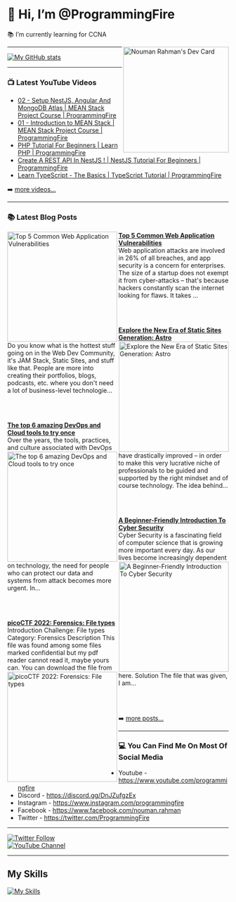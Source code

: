 # 👋 Hi, I’m @ProgrammingFire
📚 I’m currently learning for CCNA

<div align="left">
  <a href="https://app.daily.dev/programmingfire"><img align="right" width="240" src="https://api.daily.dev/devcards/86dba213ca724d5892a77340b0410d32.png?r=orz" alt="Nouman Rahman's Dev Card"/></a>
</div>

---

[![My GitHub stats](https://github-readme-stats.vercel.app/api?username=programmingfire&theme=github_dark&show_icons=true)](https://github.com/anuraghazra/github-readme-stats)

---

### 📺 Latest YouTube Videos

<!-- YOUTUBE:START -->
- [02 - Setup NestJS, Angular And MongoDB Atlas | MEAN Stack Project Course | ProgrammingFire](https://www.youtube.com/watch?v=PffxVIxLGMU)
- [01 - Introduction to MEAN Stack | MEAN Stack Project Course | ProgrammingFire](https://www.youtube.com/watch?v=uCbo1Ix3SIA)
- [PHP Tutorial For Beginners | Learn PHP | ProgrammingFire](https://www.youtube.com/watch?v=YQqQHKgmKGc)
- [Create A REST API In NestJS ! | NestJS Tutorial For Beginners | ProgrammingFire](https://www.youtube.com/watch?v=q488cm7UQIo)
- [Learn TypeScript - The Basics | TypeScript Tutorial | ProgrammingFire](https://www.youtube.com/watch?v=gmxI1zjckPQ)
<!-- YOUTUBE:END -->

➡️ [more videos...](https://youtube.com/c/ProgrammingFire)

---

### 📚 Latest Blog Posts

<!-- HASHNODE_BLOG:START -->
<p align="left">
<a href="https://programmingfire.com/top-5-common-web-application-vulnerabilities" title="Top 5 Common Web Application Vulnerabilities"><img src="https://cdn.hashnode.com/res/hashnode/image/upload/v1671343895173/JIXJIH7We.png" alt="Top 5 Common Web Application Vulnerabilities" width="250px" align="left" /></a>
<a href="https://programmingfire.com/top-5-common-web-application-vulnerabilities" title="Top 5 Common Web Application Vulnerabilities"><strong>Top 5 Common Web Application Vulnerabilities</strong></a>
<br/> Web application attacks are involved in 26% of all breaches, and app security is a concern for enterprises. The size of a startup does not exempt it from cyber-attacks – that's because hackers constantly scan the internet looking for flaws. It takes ... </p> <br/> <br/>
<p align="left">
<a href="https://programmingfire.com/explore-the-new-era-of-static-sites-generation-astro" title="Explore the New Era of Static Sites Generation: Astro"><img src="https://cdn.hashnode.com/res/hashnode/image/upload/v1670865277427/3QNscwoYY.png" alt="Explore the New Era of Static Sites Generation: Astro" width="250px" align="right" /></a>
<a href="https://programmingfire.com/explore-the-new-era-of-static-sites-generation-astro" title="Explore the New Era of Static Sites Generation: Astro"><strong>Explore the New Era of Static Sites Generation: Astro</strong></a>
<br/> Do you know what is the hottest stuff going on in the Web Dev Community, it's JAM Stack, Static Sites, and stuff like that. People are more into creating their portfolios, blogs, podcasts, etc. where you don't need a lot of business-level technologie... </p> <br/> <br/>
<p align="left">
<a href="https://programmingfire.com/the-top-6-amazing-devops-and-cloud-tools-to-try-once" title="The top 6 amazing DevOps and Cloud tools to try once"><img src="https://cdn.hashnode.com/res/hashnode/image/upload/v1667904694257/x4aF42j5i.png" alt="The top 6 amazing DevOps and Cloud tools to try once" width="250px" align="left" /></a>
<a href="https://programmingfire.com/the-top-6-amazing-devops-and-cloud-tools-to-try-once" title="The top 6 amazing DevOps and Cloud tools to try once"><strong>The top 6 amazing DevOps and Cloud tools to try once</strong></a>
<br/> Over the years, the tools, practices, and culture associated with DevOps have drastically improved – in order to make this very lucrative niche of professionals to be guided and supported by the right mindset and of course technology.
The idea behind... </p> <br/> <br/>
<p align="left">
<a href="https://programmingfire.com/a-beginner-friendly-introduction-to-cyber-security" title="A Beginner-Friendly Introduction To Cyber Security"><img src="https://cdn.hashnode.com/res/hashnode/image/upload/v1667630189284/8fjx6YKns.png" alt="A Beginner-Friendly Introduction To Cyber Security" width="250px" align="right" /></a>
<a href="https://programmingfire.com/a-beginner-friendly-introduction-to-cyber-security" title="A Beginner-Friendly Introduction To Cyber Security"><strong>A Beginner-Friendly Introduction To Cyber Security</strong></a>
<br/> Cyber Security is a fascinating field of computer science that is growing more important every day. As our lives become increasingly dependent on technology, the need for people who can protect our data and systems from attack becomes more urgent. In... </p> <br/> <br/>
<p align="left">
<a href="https://programmingfire.com/picoctf-2022-forensics-file-types" title="picoCTF 2022: Forensics: File types"><img src="https://cdn.hashnode.com/res/hashnode/image/upload/v1666597360137/vKJQ9tzJ-.png" alt="picoCTF 2022: Forensics: File types" width="250px" align="left" /></a>
<a href="https://programmingfire.com/picoctf-2022-forensics-file-types" title="picoCTF 2022: Forensics: File types"><strong>picoCTF 2022: Forensics: File types</strong></a>
<br/> Introduction
Challenge: File types
Category: Forensics
Description
This file was found among some files marked confidential but my pdf reader cannot read it, maybe yours can.
You can download the file from here.
Solution
The file that was given, I am... </p> <br/> <br/>
<!-- HASHNODE_BLOG:END -->


➡️ [more posts...](https://programmingfire.com/)

---

### 💻 You Can Find Me On Most Of Social Media

* Youtube - https://www.youtube.com/programmingfire
* Discord - https://discord.gg/DnJZufgzEx
* Instagram - https://www.instagram.com/programmingfire
* Facebook - https://www.facebook.com/nouman.rahman
* Twitter - https://twitter.com/ProgrammingFire

---

[![Twitter Follow](https://img.shields.io/twitter/follow/ProgrammingFire?label=Follow%20On%20Twitter&style=social)](https://twitter.com/ProgrammingFire)
<br>
[![YouTube Channel](https://img.shields.io/youtube/channel/subscribers/UCWOD0-JKR1WfpEf_MhdY2pw?label=Subscribe%20On%20YouTube&style=social)](https://youtube.com/c/ProgrammingFire)

---

## My Skills
[![My Skills](https://skillicons.dev/icons?i=dotnet,cs,js,ts,html,css,wasm,git,vscode,docker,kubernetes,redis,postgres,mongodb,md,linux,graphql,go,figma)](https://skillicons.dev)
